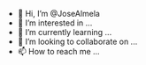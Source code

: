 - 👋 Hi, I’m @JoseAlmela
- 👀 I’m interested in ...
- 🌱 I’m currently learning ...
- 💞️ I’m looking to collaborate on ...
- 📫 How to reach me ...

<!---
JoseAlmela/JoseAlmela is a ✨ special ✨ repository because its `README.md` (this file) appears on your GitHub profile.
You can click the Preview link to take a look at your changes.
--->
